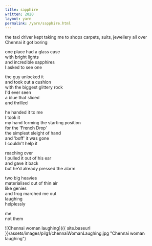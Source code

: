 ```yaml
---
title: sapphire
written: 2020
layout: yarn
permalink: /yarn/sapphire.html
---
```


<div class="poem">
the taxi driver  
kept taking me to shops  
carpets, suits, jewellery  
all over Chennai  
it got boring  


one place had a glass case  
with bright lights  
and incredible sapphires  
I asked to see one  


the guy unlocked it  
and took out a cushion  
with the biggest glittery rock  
I'd ever seen  
a blue that sliced  
and thrilled


he handed it to me  
I took it  
my hand forming the starting position  
for the 'French Drop'  
the simplest sleight of hand  
and 'boff' it was gone  
I couldn't help it  


reaching over  
I pulled it out of his ear  
and gave it back  
but he'd already pressed the alarm  


two big heavies  
materialised out of thin air  
like genies  
and frog marched me out  
laughing  
helplessly  


me  
not them
</div>

![Chennai woman laughing]({{ site.baseurl }}/assets/images/pilg1/chennaiWomanLaughing.jpg "Chennai woman laughing")

